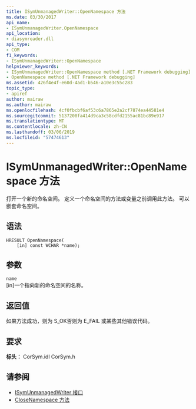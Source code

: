```yaml
---
title: ISymUnmanagedWriter::OpenNamespace 方法
ms.date: 03/30/2017
api_name:
- ISymUnmanagedWriter.OpenNamespace
api_location:
- diasymreader.dll
api_type:
- COM
f1_keywords:
- ISymUnmanagedWriter::OpenNamespace
helpviewer_keywords:
- ISymUnmanagedWriter::OpenNamespace method [.NET Framework debugging]
- OpenNamespace method [.NET Framework debugging]
ms.assetid: 426f4e4f-e60d-4ad1-b546-a10e3c55c283
topic_type:
- apiref
author: mairaw
ms.author: mairaw
ms.openlocfilehash: 4cf0fbcbf6af53c6a7865e2a2cf7874ea44581e4
ms.sourcegitcommit: 5137208fa414d9ca3c58cdfd2155ac81bc89e917
ms.translationtype: MT
ms.contentlocale: zh-CN
ms.lasthandoff: 03/06/2019
ms.locfileid: "57474613"
---
```

# <a name="isymunmanagedwriteropennamespace-method"></a>ISymUnmanagedWriter::OpenNamespace 方法
打开一个新的命名空间。 定义一个命名空间的方法或变量之前调用此方法。 可以嵌套命名空间。  
  
## <a name="syntax"></a>语法  
  
```  
HRESULT OpenNamespace(  
    [in] const WCHAR *name);  
```  
  
## <a name="parameters"></a>参数  
 `name`  
 [in]一个指向新的命名空间的名称。  
  
## <a name="return-value"></a>返回值  
 如果方法成功，则为 S_OK否则为 E_FAIL 或某些其他错误代码。  
  
## <a name="requirements"></a>要求  
 **标头：** CorSym.idl CorSym.h  
  
## <a name="see-also"></a>请参阅
- [ISymUnmanagedWriter 接口](../../../../docs/framework/unmanaged-api/diagnostics/isymunmanagedwriter-interface.md)
- [CloseNamespace 方法](../../../../docs/framework/unmanaged-api/diagnostics/isymunmanagedwriter-closenamespace-method.md)
